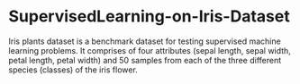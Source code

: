# SupervisedLearning-on-Iris-Dataset
Iris plants dataset is a benchmark dataset for testing supervised machine learning problems. It comprises of four attributes (sepal length, sepal width, petal length, petal width) and 50 samples from each of the three different species (classes) of the iris flower.
